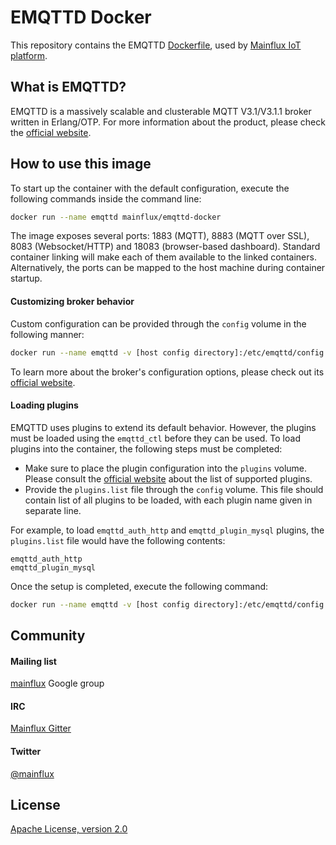 # EMQTTD Docker
This repository contains the EMQTTD [Dockerfile](src/Dockerfile), used by [Mainflux IoT
platform][mainflux].

## What is EMQTTD?
EMQTTD is a massively scalable and clusterable MQTT V3.1/V3.1.1 broker written in Erlang/OTP. For
more information about the product, please check the [official website][emqttd-official].

## How to use this image
To start up the container with the default configuration, execute the following commands inside the
command line:

```bash
docker run --name emqttd mainflux/emqttd-docker
```

The image exposes several ports: 1883 (MQTT), 8883 (MQTT over SSL), 8083 (Websocket/HTTP) and 18083
(browser-based dashboard). Standard container linking will make each of them available to the linked
containers. Alternatively, the ports can be mapped to the host machine during container startup.

#### Customizing broker behavior
Custom configuration can be provided through the `config` volume in the following manner:

```bash
docker run --name emqttd -v [host config directory]:/etc/emqttd/config mainflux/emqttd-docker
```

To learn more about the broker's configuration options, please check out its [official
website][emqttd-config].

#### Loading plugins
EMQTTD uses plugins to extend its default behavior. However, the plugins must be loaded using the
`emqttd_ctl` before they can be used. To load plugins into the container, the following steps must
be completed:

- Make sure to place the plugin configuration into the `plugins` volume. Please consult the
  [official website][emqttd-config] about the list of supported plugins.
- Provide the `plugins.list` file through the `config` volume. This file should contain list of all
  plugins to be loaded, with each plugin name given in separate line.

For example, to load `emqttd_auth_http` and `emqttd_plugin_mysql` plugins, the `plugins.list` file
would have the following contents:

```
emqttd_auth_http
emqttd_plugin_mysql
```

Once the setup is completed, execute the following command:

```bash
docker run --name emqttd -v [host config directory]:/etc/emqttd/config -v [host plugins directory]:/etc/emqttd/plugins mainflux/emqttd-docker
```

## Community
#### Mailing list
[mainflux][mainflux-google] Google group

#### IRC
[Mainflux Gitter][mainflux-gitter]

#### Twitter
[@mainflux][mainflux-twitter]

## License
[Apache License, version 2.0](LICENSE)

[emqttd-official]: http://emqtt.io
[emqttd-config]: http://emqtt.io/docs/v2/config.html
[mainflux]: https://github.com/Mainflux/mainflux
[mainflux-google]: https://groups.google.com/forum/#!forum/mainflux
[mainflux-gitter]: https://gitter.im/Mainflux/mainflux?utm_source=badge&utm_medium=badge&utm_campaign=pr-badge&utm_content=badge
[mainflux-twitter]: https://twitter.com/mainflux
